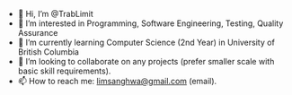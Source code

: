 - 👋 Hi, I’m @TrabLimit
- 👀 I’m interested in Programming, Software Engineering, Testing, Quality Assurance
- 🌱 I’m currently learning Computer Science (2nd Year) in University of British Columbia
- 💞️ I’m looking to collaborate on any projects (prefer smaller scale with basic skill requirements).
- 📫 How to reach me: limsanghwa@gmail.com (email).

<!---
TrabLimit/TrabLimit is a ✨ special ✨ repository because its `README.md` (this file) appears on your GitHub profile.
You can click the Preview link to take a look at your changes.
--->
